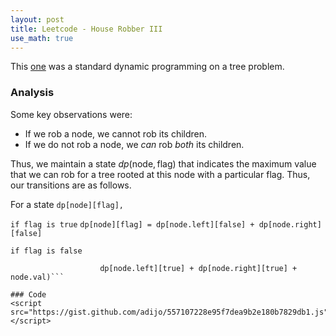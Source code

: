 ```yaml
---
layout: post
title: Leetcode - House Robber III
use_math: true
---
```


This [one](https://leetcode.com/problems/house-robber-iii/) was a standard dynamic programming on a tree problem.

### Analysis

Some key observations were:

*  If we rob a node, we cannot rob its children.
*  If we do not rob a node, we *can* rob *both* its children.

Thus, we maintain a state $dp(\text{node}, \text{flag})$ that indicates the maximum value that we can rob for a tree rooted at this $\text{node}$ with a particular $\text{flag}.$ Thus, our transitions are as follows.

For a state `dp[node][flag],`

`if flag is true`
```dp[node][flag] = dp[node.left][false] + dp[node.right][false]```

`if flag is false`
```dp[node][flag] = max(dp[node.left][false] + dp[node.right][false], 
					dp[node.left][true] + dp[node.right][true] + node.val)```

### Code
<script src="https://gist.github.com/adijo/557107228e95f7dea9b2e180b7829db1.js"></script>
